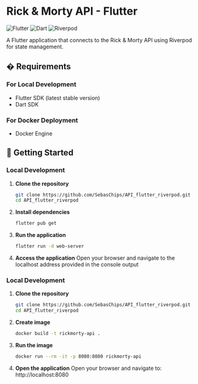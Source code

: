 # Rick & Morty API - Flutter

![Flutter](https://img.shields.io/badge/Flutter-%2302569B.svg?style=for-the-badge&logo=Flutter&logoColor=white)
![Dart](https://img.shields.io/badge/Dart-0175C2?style=for-the-badge&logo=dart&logoColor=white)
![Riverpod](https://img.shields.io/badge/Riverpod-8A2BE2?style=for-the-badge)

A Flutter application that connects to the Rick & Morty API using Riverpod for state management.

## � Requirements

### For Local Development
- Flutter SDK (latest stable version)
- Dart SDK

### For Docker Deployment
- Docker Engine

## 🚀 Getting Started

### Local Development

1. **Clone the repository**
   ```bash
   git clone https://github.com/SebasChips/API_flutter_riverpod.git
   cd API_flutter_riverpod

2. **Install dependencies**
   ```bash
   flutter pub get

3. **Run the application**
   ```bash
   flutter run -d web-server

4. **Access the application**
    Open your browser and navigate to the localhost address provided in the console output

### Local Development

1. **Clone the repository**
   ```bash
   git clone https://github.com/SebasChips/API_flutter_riverpod.git
   cd API_flutter_riverpod

2. **Create image**
   ```bash
   docker build -t rickmorty-api .

3. **Run the image**
   ```bash
   docker run --rm -it -p 8080:8080 rickmorty-api
   
4. **Open the application**
   Open your browser and navigate to: http://localhost:8080
